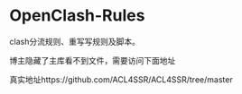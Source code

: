 # OpenClash-Rules
clash分流规则、重写写规则及脚本。

博主隐藏了主库看不到文件，需要访问下面地址

真实地址https://github.com/ACL4SSR/ACL4SSR/tree/master
